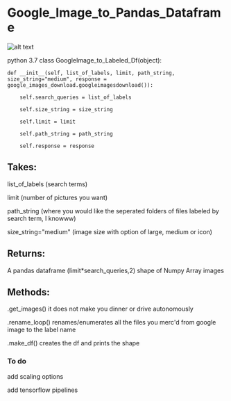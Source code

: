 # Google_Image_to_Pandas_Dataframe


![alt text](http://66.media.tumblr.com/tumblr_ma3tldCx8B1r8vxluo1_500.gif "Space the Rainbow")

python 3.7 class GoogleImage_to_Labeled_Df(object):
      
    def __init__(self, list_of_labels, limit, path_string, size_string="medium", response = google_images_download.googleimagesdownload()):
        
        self.search_queries = list_of_labels
        
        self.size_string = size_string
        
        self.limit = limit
        
        self.path_string = path_string
        
        self.response = response
    

## Takes:

list_of_labels (search terms) 

limit (number of pictures you want)

path_string (where you would like the seperated folders of files labeled by search term, I knowww)

size_string="medium" (image size with option of large, medium or icon)

## Returns:

A pandas dataframe (limit*search_queries,2) shape of Numpy Array images

## Methods:

.get_images() it does not make you dinner or drive autonomously

.rename_loop() renames/enumerates all the files you merc'd from google image to the label name

.make_df() creates the df and prints the shape

### To do

add scaling options

add tensorflow pipelines

